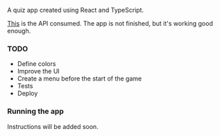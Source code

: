 A quiz app created using React and TypeScript.  

[This](https://opentdb.com/api_config.php) is the API consumed. The app is not finished, but it's working good enough.  

### TODO
* Define colors
* Improve the UI 
* Create a menu before the start of the game  
* Tests
* Deploy 

### Running the app  
Instructions will be added soon.
